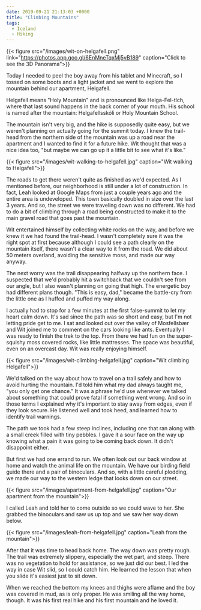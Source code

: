 ```yaml
---
date: 2019-09-21 21:13:03 +0000
title: "Climbing Mountains"
tags:
  - Iceland
  - Hiking
---
```


{{< figure src="/images/wit-on-helgafell.png" link="https://photos.app.goo.gl/6EnMneTqxMj5vB189" caption="Click to see the 3D Panorama">}}

Today I needed to peel the boy away from his tablet and Minecraft, so
I tossed on some boots and a light jacket and we went to explore the
mountain behind our apartment, Helgafell.

Helgafell means "Holy Mountain" and is pronounced like Helga-Fel-tlch,
where that last sound happens in the back corner of your mouth. His school
is named after the mountain: Helgafellsskóli or Holy Mountain School.

The mountain isn't very big, and the hike is supposedly quite easy, but we
weren't planning on actually going for the summit today. I knew the
trail-head from the northern side of the mountain was up a road near the
apartment and I wanted to find it for a future hike. Wit thought that was
a nice idea too, "but maybe we can go up it a little bit to see what it's
like."

{{< figure src="/images/wit-walking-to-helgafell.jpg" caption="Wit walking to Helgafell">}}

The roads to get there weren't quite as finished as we'd expected. As
I mentioned before, our neighborhood is still under a lot of construction.
In fact, Leah looked at Google Maps from just a couple years ago and the
entire area is undeveloped. This town basically doubled in size over the
last 3 years. And so, the street we were traveling down was no different.
We had to do a bit of climbing through a road being constructed to make it
to the main gravel road that goes past the mountain.

Wit entertained himself by collecting white rocks on the way, and before
we knew it we had found the trail-head. I wasn't completely sure it was
the right spot at first because although I could see a path clearly on the
mountain itself, there wasn't a clear way to it from the road. We did
about 50 meters overland, avoiding the sensitive moss, and made our way
anyway.

The next worry was the trail disappearing halfway up the northern face.
I suspected that we'd probably hit a switchback that we couldn't see from
our angle, but I also wasn't planning on going that high. The energetic
boy had different plans though. "This is easy, dad," became the battle-cry
from the little one as I huffed and puffed my way along.

I actually had to stop for a few minutes at the first false-summit to let
my heart calm down. It's sad since the path was so short and easy, but I'm
not letting pride get to me. I sat and looked out over the valley of
Mosfellsbær and Wit joined me to comment on the cars looking like ants.
Eventually I was ready to finish the trek to the top. From there we had
fun on the super-squishy moss covered rocks, like little mattresses. The
space was beautiful, even on an overcast day. Wit was really enjoying
himself.

{{< figure src="/images/wit-climbing-helgafell.jpg" caption="Wit climbing Helgafell">}}

We'd talked on the way about how to travel on a trail safely and how to
avoid hurting the mountain. I'd told him what my dad always taught me,
"you only get one chance." It was a phrase he'd use whenever we talked
about something that could prove fatal if something went wrong. And so in
those terms I explained why it's important to stay away from edges, even
if they look secure. He listened well and took heed, and learned how to
identify trail warnings.

The path we took had a few steep inclines, including one that ran along
with a small creek filled with tiny pebbles. I gave it a sour face on the
way up knowing what a pain it was going to be coming back down. It didn't
disappoint either.

But first we had one errand to run. We often look out our back window at
home and watch the animal life on the mountain. We have our birding field
guide there and a pair of binoculars. And so, with a little careful
plodding, we made our way to the western ledge that looks down on our
street.

{{< figure src="/images/apartment-from-helgafell.jpg" caption="Our apartment from the mountain">}}

I called Leah and told her to come outside so we could wave to her. She
grabbed the binoculars and saw us up top and we saw her way down
below.

{{< figure src="/images/leah-from-helgafell.jpg" caption="Leah from the mountain">}}

After that it was time to head back home. The way down was pretty rough.
The trail was extremely slippery, especially the wet part, and steep.
There was no vegetation to hold for assistance, so we just did our best.
I led the way in case Wit slid, so I could catch him. He learned the
lesson that when you slide it's easiest just to sit down.

When we reached the bottom my knees and thighs were aflame and the boy was
covered in mud, as is only proper. He was smiling all the way home,
though. It was his first real hike and his first mountain and he loved it.

<!--  vim: set shiftwidth=4 tabstop=4 expandtab: -->
